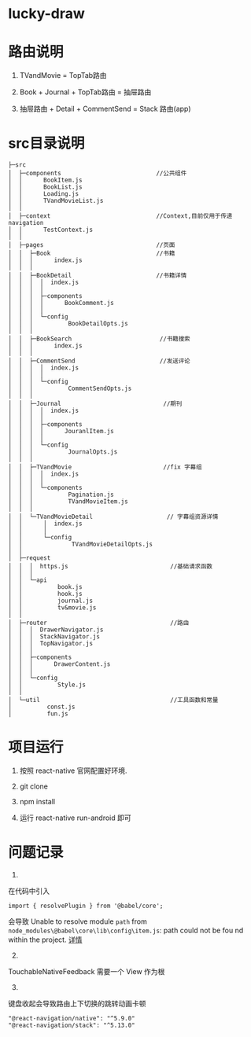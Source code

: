 # lucky-draw 

# 路由说明
  1. TVandMovie = TopTab路由

  2. Book + Journal + TopTab路由  = 抽屉路由

  3. 抽屉路由 + Detail + CommentSend = Stack 路由(app)

# src目录说明 
  ```
  ├─src
  │  ├─components                           //公共组件
  │  │      BookItem.js
  │  │      BookList.js
  │  │      Loading.js
  │  │      TVandMovieList.js
  │  │      
  │  ├─context                              //Context,目前仅用于传递navigation
  │  │      TestContext.js
  │  │      
  │  ├─pages                                //页面
  │  │  ├─Book                              //书籍
  │  │  │      index.js
  │  │  │      
  │  │  ├─BookDetail                        //书籍详情
  │  │  │  │  index.js
  │  │  │  │  
  │  │  │  ├─components                     
  │  │  │  │      BookComment.js
  │  │  │  │      
  │  │  │  └─config
  │  │  │          BookDetailOpts.js
  │  │  │          
  │  │  ├─BookSearch                         //书籍搜索
  │  │  │      index.js
  │  │  │      
  │  │  ├─CommentSend                        //发送评论
  │  │  │  │  index.js
  │  │  │  │  
  │  │  │  └─config
  │  │  │          CommentSendOpts.js
  │  │  │          
  │  │  ├─Journal                             //期刊
  │  │  │  │  index.js
  │  │  │  │  
  │  │  │  ├─components
  │  │  │  │      JouranlItem.js
  │  │  │  │      
  │  │  │  └─config
  │  │  │          JournalOpts.js
  │  │  │          
  │  │  ├─TVandMovie                          //fix 字幕组
  │  │  │  │  index.js
  │  │  │  │  
  │  │  │  └─components
  │  │  │          Pagination.js
  │  │  │          TVandMovieItem.js
  │  │  │          
  │  │  └─TVandMovieDetail                     // 字幕组资源详情
  │  │      │  index.js
  │  │      │  
  │  │      └─config
  │  │              TVandMovieDetailOpts.js
  │  │              
  │  ├─request                          
  │  │  │  https.js                             //基础请求函数
  │  │  │  
  │  │  └─api
  │  │          book.js
  │  │          hook.js
  │  │          journal.js
  │  │          tv&movie.js
  │  │          
  │  ├─router                                   //路由
  │  │  │  DrawerNavigator.js
  │  │  │  StackNavigator.js
  │  │  │  TopNavigator.js
  │  │  │  
  │  │  ├─components
  │  │  │      DrawerContent.js
  │  │  │      
  │  │  └─config
  │  │          Style.js
  │  │          
  │  └─util                                     //工具函数和常量
  │          const.js
  │          fun.js
  ``` 
  
# 项目运行
  1. 按照 react-native 官网配置好环境.
  
  2. git clone
  
  3. npm install
  
  4. 运行 react-native run-android 即可

# 问题记录
  1.

  在代码中引入 
  ```
  import { resolvePlugin } from '@babel/core';
  ```
  会导致
  Unable to resolve module `path` from `node_modules\@babel\core\lib\config\item.js`: path could not be fou nd within the project.
  [详情](https://github.com/facebook/react-native/issues/28624)

  2.

  TouchableNativeFeedback 需要一个 View 作为根

  3.

  键盘收起会导致路由上下切换的跳转动画卡顿
  ```
  "@react-navigation/native": "^5.9.0"
  "@react-navigation/stack": "^5.13.0"
  ```
